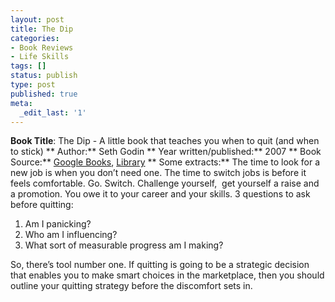```yaml
---
layout: post
title: The Dip
categories:
- Book Reviews
- Life Skills
tags: []
status: publish
type: post
published: true
meta:
  _edit_last: '1'
---
```

**Book Title**: The Dip - A little book that teaches you when to quit (and when to stick) ** Author:** Seth Godin ** Year written/published:** 2007 ** Book Source:** [Google Books](http://books.google.com/books?id=D01RAAAACAAJ&dq=the+dip+seth+godin), [Library](http://catalogue.nlb.gov.sg/cgi-bin/cw_cgi?fullRecord+5497+3002+12896352+2+0) ** Some extracts:** The time to look for a new job is when you don’t need one. The time to switch jobs is before it feels comfortable. Go. Switch. Challenge yourself,  get yourself a raise and a promotion. You owe it to your career and your skills. 3 questions to ask before quitting:
1. Am I panicking?
2. Who am I influencing?
3. What sort of measurable progress am I making?

So, there’s tool number one. If quitting is going to be a strategic decision that enables you to make smart choices in the marketplace, then you should outline your quitting strategy before the discomfort sets in.
